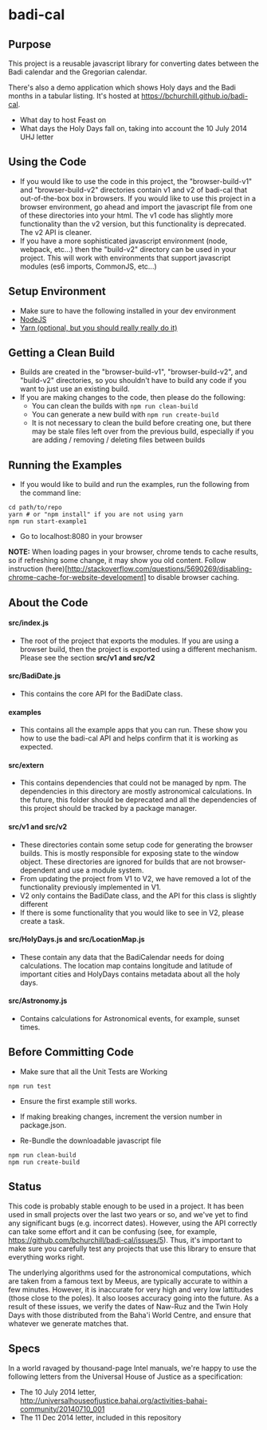 # badi-cal

## Purpose

This project is a reusable javascript library for converting dates between
the Badi calendar and the Gregorian calendar.

There's also a demo application which shows Holy days and the Badi months in a tabular listing.  It's hosted at https://bchurchill.github.io/badi-cal.
 * What day to host Feast on
 * What days the Holy Days fall on, taking into account the 10 July 2014 UHJ letter

## Using the Code

* If you would like to use the code in this project, the
 "browser-build-v1" and "browser-build-v2" directories contain v1 and
 v2 of badi-cal that out-of-the-box box in browsers. If you would like
 to use this project in a browser environment, go ahead and import the
 javascript file from one of these directories into your html. The v1
 code has slightly more functionality than the v2 version, but this
 functionality is deprecated. The v2 API is cleaner.
* If you have a more sophisticated javascript environment (node, webpack, etc...)
 then the "build-v2" directory can be used in your project. This will work with
 environments that support javascript modules (es6 imports, CommonJS, etc...)

## Setup Environment

* Make sure to have the following installed in your dev environment
 * [NodeJS](https://nodejs.org/en/download/)
 * [Yarn (optional, but you should really really do it)](https://yarnpkg.com/)

## Getting a Clean Build

* Builds are created in the "browser-build-v1", "browser-build-v2", and "build-v2"
  directories, so you shouldn't have to build any code if you want to just use
  an existing build.
* If you are making changes to the code, then please do the following:
  * You can clean the builds with `npm run clean-build`
  * You can generate a new build with `npm run create-build`
  * It is not necessary to clean the build before creating one, but there may
    be stale files left over from the previous build, especially if you are
    adding / removing / deleting files between builds

## Running the Examples

* If you would like to build and run the examples, run the following from the
  command line:

```
cd path/to/repo
yarn # or "npm install" if you are not using yarn
npm run start-example1
```

* Go to localhost:8080 in your browser

**NOTE:** When loading pages in your browser, chrome tends to cache results, so
if refreshing some change, it may show you old content. Follow instruction
(here)[http://stackoverflow.com/questions/5690269/disabling-chrome-cache-for-website-development]
to disable browser caching.

## About the Code

#### src/index.js

* The root of the project that exports the modules. If you are using a browser
  build, then the project is exported using a different mechanism. Please
  see the section **src/v1 and src/v2**

#### src/BadiDate.js

* This contains the core API for the BadiDate class.

#### examples

* This contains all the example apps that you can run. These show you how to
  use the badi-cal API and helps confirm that it is working as expected.

#### src/extern

* This contains dependencies that could not be managed by npm. The dependencies
  in this directory are mostly astronomical calculations. In the future, this
  folder should be deprecated and all the dependencies of this project should
  be tracked by a package manager.

#### src/v1 and src/v2

* These directories contain some setup code for generating the browser builds.
  This is mostly responsible for exposing state to the window object. These
  directories are ignored for builds that are not browser-dependent and use a
  module system.
* From updating the project from V1 to V2, we have removed a lot of the
  functionality previously implemented in V1.
* V2 only contains the BadiDate class, and the API for this class is slightly
  different
* If there is some functionality that you would like to see in V2, please create
  a task.  

#### src/HolyDays.js and src/LocationMap.js

* These contain any data that the BadiCalendar needs for doing calculations.
  The location map contains longitude and latitude of important cities and
  HolyDays contains metadata about all the holy days.

#### src/Astronomy.js

* Contains calculations for Astronomical events, for example, sunset times.

## Before Committing Code

* Make sure that all the Unit Tests are Working

`npm run test`

* Ensure the first example still works.

* If making breaking changes, increment the version number in package.json.

* Re-Bundle the downloadable javascript file

```
npm run clean-build
npm run create-build
```

## Status

This code is probably stable enough to be used in a project. It has
been used in small projects over the last two years or so, and we've
yet to find any significant bugs (e.g. incorrect dates). However,
using the API correctly can take some effort and it can be confusing
(see, for example, https://github.com/bchurchill/badi-cal/issues/5).
Thus, it's important to make sure you carefully test any projects that
use this library to ensure that everything works right.

The underlying algorithms used for the astronomical computations,
which are taken from a famous text by Meeus, are typically accurate to
within a few minutes. However, it is inaccurate for very high and very
low lattitudes (those close to the poles). It also looses accuracy
going into the future. As a result of these issues, we verify the
dates of Naw-Ruz and the Twin Holy Days with those distributed from
the Baha'i World Centre, and ensure that whatever we generate matches
that.

## Specs

In a world ravaged by thousand-page Intel manuals, we're happy to
use the following letters from the Universal House of Justice as a
specification:

 * The 10 July 2014 letter, http://universalhouseofjustice.bahai.org/activities-bahai-community/20140710_001
 * The 11 Dec 2014 letter, included in this repository
